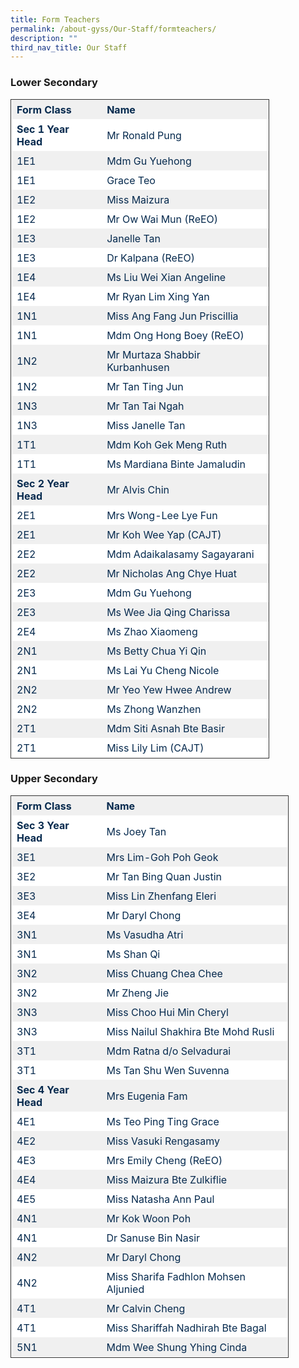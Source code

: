 ```yaml
---
title: Form Teachers
permalink: /about-gyss/Our-Staff/formteachers/
description: ""
third_nav_title: Our Staff
---
```

### Lower Secondary

<table style="border-collapse: collapse; border: 1px solid rgb(51, 51, 51); width: 414.413px;"><tbody><tr style="background-color: rgb(240, 240, 240); color: rgb(6, 42, 78);"><td style="border: 1px solid transparent; padding: 5px 8px; word-break: break-word;"><strong>Form Class</strong></td><td style="border: 1px solid transparent; padding: 5px 8px; word-break: break-word;"><strong>Name</strong></td></tr><tr style="background-color: rgb(255, 255, 255); color: rgb(6, 42, 78);"><td style="border: 1px solid transparent; padding: 5px 8px; word-break: break-word;"><strong>Sec 1 Year Head</strong></td><td style="border: 1px solid transparent; padding: 5px 8px; word-break: break-word;">Mr Ronald Pung</td></tr><tr style="background-color: rgb(240, 240, 240); color: rgb(6, 42, 78);"><td style="border: 1px solid transparent; padding: 5px 8px; word-break: break-word;">1E1</td><td style="border: 1px solid transparent; padding: 5px 8px; word-break: break-word;">Mdm Gu Yuehong</td></tr><tr style="background-color: rgb(255, 255, 255); color: rgb(6, 42, 78);"><td style="border: 1px solid transparent; padding: 5px 8px; word-break: break-word;">1E1</td><td style="border: 1px solid transparent; padding: 5px 8px; word-break: break-word;">Grace Teo</td></tr><tr style="background-color: rgb(240, 240, 240); color: rgb(6, 42, 78);"><td style="border: 1px solid transparent; padding: 5px 8px; word-break: break-word;">1E2</td><td style="border: 1px solid transparent; padding: 5px 8px; word-break: break-word;">Miss Maizura</td></tr><tr style="background-color: rgb(255, 255, 255); color: rgb(6, 42, 78);"><td style="border: 1px solid transparent; padding: 5px 8px; word-break: break-word;">1E2</td><td style="border: 1px solid transparent; padding: 5px 8px; word-break: break-word;">Mr Ow Wai Mun (ReEO)</td></tr><tr style="background-color: rgb(240, 240, 240); color: rgb(6, 42, 78);"><td style="border: 1px solid transparent; padding: 5px 8px; word-break: break-word;">1E3</td><td style="border: 1px solid transparent; padding: 5px 8px; word-break: break-word;">Janelle Tan</td></tr><tr style="background-color: rgb(255, 255, 255); color: rgb(6, 42, 78);"><td style="border: 1px solid transparent; padding: 5px 8px; word-break: break-word;">1E3</td><td style="border: 1px solid transparent; padding: 5px 8px; word-break: break-word;">Dr Kalpana (ReEO)</td></tr><tr style="background-color: rgb(240, 240, 240); color: rgb(6, 42, 78);"><td style="border: 1px solid transparent; padding: 5px 8px; word-break: break-word;">1E4</td><td style="border: 1px solid transparent; padding: 5px 8px; word-break: break-word;">Ms Liu Wei Xian Angeline</td></tr><tr style="background-color: rgb(255, 255, 255); color: rgb(6, 42, 78);"><td style="border: 1px solid transparent; padding: 5px 8px; word-break: break-word;">1E4</td><td style="border: 1px solid transparent; padding: 5px 8px; word-break: break-word;">Mr Ryan Lim Xing Yan</td></tr><tr style="background-color: rgb(240, 240, 240); color: rgb(6, 42, 78);"><td style="border: 1px solid transparent; padding: 5px 8px; word-break: break-word;">1N1</td><td style="border: 1px solid transparent; padding: 5px 8px; word-break: break-word;">Miss Ang Fang Jun Priscillia</td></tr><tr style="background-color: rgb(255, 255, 255); color: rgb(6, 42, 78);"><td style="border: 1px solid transparent; padding: 5px 8px; word-break: break-word;">1N1</td><td style="border: 1px solid transparent; padding: 5px 8px; word-break: break-word;">Mdm Ong Hong Boey (ReEO)</td></tr><tr style="background-color: rgb(240, 240, 240); color: rgb(6, 42, 78);"><td style="border: 1px solid transparent; padding: 5px 8px; word-break: break-word;">1N2</td><td style="border: 1px solid transparent; padding: 5px 8px; word-break: break-word;">Mr Murtaza Shabbir Kurbanhusen</td></tr><tr style="background-color: rgb(255, 255, 255); color: rgb(6, 42, 78);"><td style="border: 1px solid transparent; padding: 5px 8px; word-break: break-word;">1N2</td><td style="border: 1px solid transparent; padding: 5px 8px; word-break: break-word;">Mr Tan Ting Jun</td></tr><tr style="background-color: rgb(240, 240, 240); color: rgb(6, 42, 78);"><td style="border: 1px solid transparent; padding: 5px 8px; word-break: break-word;">1N3</td><td style="border: 1px solid transparent; padding: 5px 8px; word-break: break-word;">Mr Tan Tai Ngah</td></tr><tr style="background-color: rgb(255, 255, 255); color: rgb(6, 42, 78);"><td style="border: 1px solid transparent; padding: 5px 8px; word-break: break-word;">1N3</td><td style="border: 1px solid transparent; padding: 5px 8px; word-break: break-word;">Miss Janelle Tan</td></tr><tr style="background-color: rgb(240, 240, 240); color: rgb(6, 42, 78);"><td style="border: 1px solid transparent; padding: 5px 8px; word-break: break-word;">1T1</td><td style="border: 1px solid transparent; padding: 5px 8px; word-break: break-word;">Mdm Koh Gek Meng Ruth</td></tr><tr style="background-color: rgb(255, 255, 255); color: rgb(6, 42, 78);"><td style="border: 1px solid transparent; padding: 5px 8px; word-break: break-word;">1T1</td><td style="border: 1px solid transparent; padding: 5px 8px; word-break: break-word;">Ms Mardiana Binte Jamaludin</td></tr><tr style="background-color: rgb(240, 240, 240); color: rgb(6, 42, 78);"><td style="border: 1px solid transparent; padding: 5px 8px; word-break: break-word;"><strong>Sec 2 Year Head</strong></td><td style="border: 1px solid transparent; padding: 5px 8px; word-break: break-word;">Mr Alvis Chin</td></tr><tr style="background-color: rgb(255, 255, 255); color: rgb(6, 42, 78);"><td style="border: 1px solid transparent; padding: 5px 8px; word-break: break-word;">2E1</td><td style="border: 1px solid transparent; padding: 5px 8px; word-break: break-word;">Mrs Wong-Lee Lye Fun</td></tr><tr style="background-color: rgb(240, 240, 240); color: rgb(6, 42, 78);"><td style="border: 1px solid transparent; padding: 5px 8px; word-break: break-word;">2E1</td><td style="border: 1px solid transparent; padding: 5px 8px; word-break: break-word;">Mr Koh Wee Yap (CAJT)</td></tr><tr style="background-color: rgb(255, 255, 255); color: rgb(6, 42, 78);"><td style="border: 1px solid transparent; padding: 5px 8px; word-break: break-word;">2E2</td><td style="border: 1px solid transparent; padding: 5px 8px; word-break: break-word;">Mdm Adaikalasamy Sagayarani</td></tr><tr style="background-color: rgb(240, 240, 240); color: rgb(6, 42, 78);"><td style="border: 1px solid transparent; padding: 5px 8px; word-break: break-word;">2E2</td><td style="border: 1px solid transparent; padding: 5px 8px; word-break: break-word;">Mr Nicholas Ang Chye Huat</td></tr><tr style="background-color: rgb(255, 255, 255); color: rgb(6, 42, 78);"><td style="border: 1px solid transparent; padding: 5px 8px; word-break: break-word;">2E3</td><td style="border: 1px solid transparent; padding: 5px 8px; word-break: break-word;">Mdm Gu Yuehong</td></tr><tr style="background-color: rgb(240, 240, 240); color: rgb(6, 42, 78);"><td style="border: 1px solid transparent; padding: 5px 8px; word-break: break-word;">2E3</td><td style="border: 1px solid transparent; padding: 5px 8px; word-break: break-word;">Ms Wee Jia Qing Charissa</td></tr><tr style="background-color: rgb(255, 255, 255); color: rgb(6, 42, 78);"><td style="border: 1px solid transparent; padding: 5px 8px; word-break: break-word;">2E4</td><td style="border: 1px solid transparent; padding: 5px 8px; word-break: break-word;">Ms Zhao Xiaomeng</td></tr><tr style="background-color: rgb(240, 240, 240); color: rgb(6, 42, 78);"><td style="border: 1px solid transparent; padding: 5px 8px; word-break: break-word;">2N1</td><td style="border: 1px solid transparent; padding: 5px 8px; word-break: break-word;">Ms Betty Chua Yi Qin</td></tr><tr style="background-color: rgb(255, 255, 255); color: rgb(6, 42, 78);"><td style="border: 1px solid transparent; padding: 5px 8px; word-break: break-word;">2N1</td><td style="border: 1px solid transparent; padding: 5px 8px; word-break: break-word;">Ms Lai Yu Cheng Nicole</td></tr><tr style="background-color: rgb(240, 240, 240); color: rgb(6, 42, 78);"><td style="border: 1px solid transparent; padding: 5px 8px; word-break: break-word;">2N2</td><td style="border: 1px solid transparent; padding: 5px 8px; word-break: break-word;">Mr Yeo Yew Hwee Andrew</td></tr><tr style="background-color: rgb(255, 255, 255); color: rgb(6, 42, 78);"><td style="border: 1px solid transparent; padding: 5px 8px; word-break: break-word;">2N2</td><td style="border: 1px solid transparent; padding: 5px 8px; word-break: break-word;">Ms Zhong Wanzhen</td></tr><tr style="background-color: rgb(240, 240, 240); color: rgb(6, 42, 78);"><td style="border: 1px solid transparent; padding: 5px 8px; word-break: break-word;">2T1</td><td style="border: 1px solid transparent; padding: 5px 8px; word-break: break-word;">Mdm Siti Asnah Bte Basir</td></tr><tr style="background-color: rgb(255, 255, 255); color: rgb(6, 42, 78);"><td style="border: 1px solid transparent; padding: 5px 8px; word-break: break-word;">2T1</td><td style="border: 1px solid transparent; padding: 5px 8px; word-break: break-word;">Miss Lily Lim (CAJT)</td></tr></tbody></table>

### Upper Secondary

<table style="border-collapse: collapse; border: 1px solid rgb(51, 51, 51); width: 444.712px;"><tbody><tr style="background-color: rgb(240, 240, 240); color: rgb(6, 42, 78);"><td style="border: 1px solid transparent; padding: 5px 8px; word-break: break-word;"><strong>Form Class</strong></td><td class="has-text-align-left" data-align="left" style="text-align: left; border: 1px solid transparent; padding: 5px 8px; word-break: break-word;"><strong>Name</strong></td></tr><tr style="background-color: rgb(255, 255, 255); color: rgb(6, 42, 78);"><td style="border: 1px solid transparent; padding: 5px 8px; word-break: break-word;"><strong>Sec 3 Year Head</strong></td><td class="has-text-align-left" data-align="left" style="text-align: left; border: 1px solid transparent; padding: 5px 8px; word-break: break-word;">Ms Joey Tan</td></tr><tr style="background-color: rgb(240, 240, 240); color: rgb(6, 42, 78);"><td style="border: 1px solid transparent; padding: 5px 8px; word-break: break-word;">3E1</td><td class="has-text-align-left" data-align="left" style="text-align: left; border: 1px solid transparent; padding: 5px 8px; word-break: break-word;">Mrs Lim-Goh Poh Geok</td></tr><tr style="background-color: rgb(255, 255, 255); color: rgb(6, 42, 78);"><td style="border: 1px solid transparent; padding: 5px 8px; word-break: break-word;">3E2</td><td class="has-text-align-left" data-align="left" style="text-align: left; border: 1px solid transparent; padding: 5px 8px; word-break: break-word;">Mr Tan Bing Quan Justin</td></tr><tr style="background-color: rgb(240, 240, 240); color: rgb(6, 42, 78);"><td style="border: 1px solid transparent; padding: 5px 8px; word-break: break-word;">3E3</td><td class="has-text-align-left" data-align="left" style="text-align: left; border: 1px solid transparent; padding: 5px 8px; word-break: break-word;">Miss Lin Zhenfang Eleri</td></tr><tr style="background-color: rgb(255, 255, 255); color: rgb(6, 42, 78);"><td style="border: 1px solid transparent; padding: 5px 8px; word-break: break-word;">3E4</td><td class="has-text-align-left" data-align="left" style="text-align: left; border: 1px solid transparent; padding: 5px 8px; word-break: break-word;">Mr Daryl Chong</td></tr><tr style="background-color: rgb(240, 240, 240); color: rgb(6, 42, 78);"><td style="border: 1px solid transparent; padding: 5px 8px; word-break: break-word;">3N1</td><td class="has-text-align-left" data-align="left" style="text-align: left; border: 1px solid transparent; padding: 5px 8px; word-break: break-word;">Ms Vasudha Atri</td></tr><tr style="background-color: rgb(255, 255, 255); color: rgb(6, 42, 78);"><td style="border: 1px solid transparent; padding: 5px 8px; word-break: break-word;">3N1</td><td class="has-text-align-left" data-align="left" style="text-align: left; border: 1px solid transparent; padding: 5px 8px; word-break: break-word;">Ms Shan Qi</td></tr><tr style="background-color: rgb(240, 240, 240); color: rgb(6, 42, 78);"><td style="border: 1px solid transparent; padding: 5px 8px; word-break: break-word;">3N2</td><td class="has-text-align-left" data-align="left" style="text-align: left; border: 1px solid transparent; padding: 5px 8px; word-break: break-word;">Miss Chuang Chea Chee</td></tr><tr style="background-color: rgb(255, 255, 255); color: rgb(6, 42, 78);"><td style="border: 1px solid transparent; padding: 5px 8px; word-break: break-word;">3N2</td><td class="has-text-align-left" data-align="left" style="text-align: left; border: 1px solid transparent; padding: 5px 8px; word-break: break-word;">Mr Zheng Jie</td></tr><tr style="background-color: rgb(240, 240, 240); color: rgb(6, 42, 78);"><td style="border: 1px solid transparent; padding: 5px 8px; word-break: break-word;">3N3</td><td class="has-text-align-left" data-align="left" style="text-align: left; border: 1px solid transparent; padding: 5px 8px; word-break: break-word;">Miss Choo Hui Min Cheryl</td></tr><tr style="background-color: rgb(255, 255, 255); color: rgb(6, 42, 78);"><td style="border: 1px solid transparent; padding: 5px 8px; word-break: break-word;">3N3</td><td class="has-text-align-left" data-align="left" style="text-align: left; border: 1px solid transparent; padding: 5px 8px; word-break: break-word;">Miss Nailul Shakhira Bte Mohd Rusli</td></tr><tr style="background-color: rgb(240, 240, 240); color: rgb(6, 42, 78);"><td style="border: 1px solid transparent; padding: 5px 8px; word-break: break-word;">3T1</td><td class="has-text-align-left" data-align="left" style="text-align: left; border: 1px solid transparent; padding: 5px 8px; word-break: break-word;">Mdm Ratna d/o Selvadurai</td></tr><tr style="background-color: rgb(255, 255, 255); color: rgb(6, 42, 78);"><td style="border: 1px solid transparent; padding: 5px 8px; word-break: break-word;">3T1</td><td class="has-text-align-left" data-align="left" style="text-align: left; border: 1px solid transparent; padding: 5px 8px; word-break: break-word;">Ms Tan Shu Wen Suvenna</td></tr><tr style="background-color: rgb(240, 240, 240); color: rgb(6, 42, 78);"><td style="border: 1px solid transparent; padding: 5px 8px; word-break: break-word;"><strong>Sec 4 Year Head</strong></td><td class="has-text-align-left" data-align="left" style="text-align: left; border: 1px solid transparent; padding: 5px 8px; word-break: break-word;">Mrs Eugenia Fam</td></tr><tr style="background-color: rgb(255, 255, 255); color: rgb(6, 42, 78);"><td style="border: 1px solid transparent; padding: 5px 8px; word-break: break-word;">4E1</td><td class="has-text-align-left" data-align="left" style="text-align: left; border: 1px solid transparent; padding: 5px 8px; word-break: break-word;">Ms Teo Ping Ting Grace</td></tr><tr style="background-color: rgb(240, 240, 240); color: rgb(6, 42, 78);"><td style="border: 1px solid transparent; padding: 5px 8px; word-break: break-word;">4E2</td><td class="has-text-align-left" data-align="left" style="text-align: left; border: 1px solid transparent; padding: 5px 8px; word-break: break-word;">Miss Vasuki Rengasamy</td></tr><tr style="background-color: rgb(255, 255, 255); color: rgb(6, 42, 78);"><td style="border: 1px solid transparent; padding: 5px 8px; word-break: break-word;">4E3</td><td class="has-text-align-left" data-align="left" style="text-align: left; border: 1px solid transparent; padding: 5px 8px; word-break: break-word;">Mrs Emily Cheng (ReEO)</td></tr><tr style="background-color: rgb(240, 240, 240); color: rgb(6, 42, 78);"><td style="border: 1px solid transparent; padding: 5px 8px; word-break: break-word;">4E4</td><td class="has-text-align-left" data-align="left" style="text-align: left; border: 1px solid transparent; padding: 5px 8px; word-break: break-word;">Miss Maizura Bte Zulkiflie</td></tr><tr style="background-color: rgb(255, 255, 255); color: rgb(6, 42, 78);"><td style="border: 1px solid transparent; padding: 5px 8px; word-break: break-word;">4E5</td><td class="has-text-align-left" data-align="left" style="text-align: left; border: 1px solid transparent; padding: 5px 8px; word-break: break-word;">Miss Natasha Ann Paul</td></tr><tr style="background-color: rgb(240, 240, 240); color: rgb(6, 42, 78);"><td style="border: 1px solid transparent; padding: 5px 8px; word-break: break-word;">4N1</td><td class="has-text-align-left" data-align="left" style="text-align: left; border: 1px solid transparent; padding: 5px 8px; word-break: break-word;">Mr Kok Woon Poh</td></tr><tr style="background-color: rgb(255, 255, 255); color: rgb(6, 42, 78);"><td style="border: 1px solid transparent; padding: 5px 8px; word-break: break-word;">4N1</td><td class="has-text-align-left" data-align="left" style="text-align: left; border: 1px solid transparent; padding: 5px 8px; word-break: break-word;">Dr Sanuse Bin Nasir</td></tr><tr style="background-color: rgb(240, 240, 240); color: rgb(6, 42, 78);"><td style="border: 1px solid transparent; padding: 5px 8px; word-break: break-word;">4N2</td><td class="has-text-align-left" data-align="left" style="text-align: left; border: 1px solid transparent; padding: 5px 8px; word-break: break-word;">Mr Daryl Chong</td></tr><tr style="background-color: rgb(255, 255, 255); color: rgb(6, 42, 78);"><td style="border: 1px solid transparent; padding: 5px 8px; word-break: break-word;">4N2</td><td class="has-text-align-left" data-align="left" style="text-align: left; border: 1px solid transparent; padding: 5px 8px; word-break: break-word;">Miss Sharifa Fadhlon Mohsen Aljunied</td></tr><tr style="background-color: rgb(240, 240, 240); color: rgb(6, 42, 78);"><td style="border: 1px solid transparent; padding: 5px 8px; word-break: break-word;">4T1</td><td class="has-text-align-left" data-align="left" style="text-align: left; border: 1px solid transparent; padding: 5px 8px; word-break: break-word;">Mr Calvin Cheng</td></tr><tr style="background-color: rgb(255, 255, 255); color: rgb(6, 42, 78);"><td style="border: 1px solid transparent; padding: 5px 8px; word-break: break-word;">4T1</td><td class="has-text-align-left" data-align="left" style="text-align: left; border: 1px solid transparent; padding: 5px 8px; word-break: break-word;">Miss Shariffah Nadhirah Bte Bagal</td></tr><tr style="background-color: rgb(240, 240, 240); color: rgb(6, 42, 78);"><td style="border: 1px solid transparent; padding: 5px 8px; word-break: break-word;">5N1</td><td class="has-text-align-left" data-align="left" style="text-align: left; border: 1px solid transparent; padding: 5px 8px; word-break: break-word;">Mdm Wee Shung Yhing Cinda</td></tr></tbody></table>